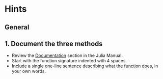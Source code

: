 # Hints

## General

## 1. Document the three methods

- Review the [Documentation][doc] section in the Julia Manual.
- Start with the function signature indented with 4 spaces.
- Include a single one-line sentence describing what the function does, in your own words.

[doc]: https://docs.julialang.org/en/v1/manual/documentation/
